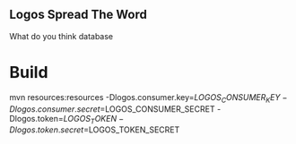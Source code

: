 ## Logos Spread The Word
What do you think database

# Build
mvn resources:resources -Dlogos.consumer.key=$LOGOS_CONSUMER_KEY -Dlogos.consumer.secret=$LOGOS_CONSUMER_SECRET -Dlogos.token=$LOGOS_TOKEN -Dlogos.token.secret=$LOGOS_TOKEN_SECRET 
